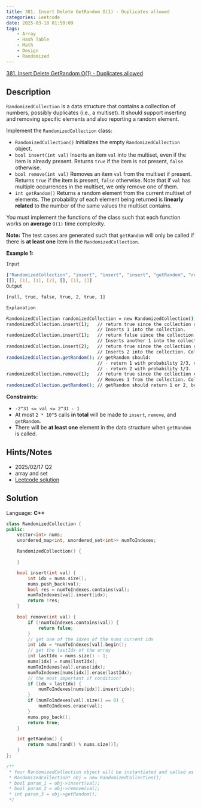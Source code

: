 ```yaml
---
title: 381. Insert Delete GetRandom O(1) - Duplicates allowed
categories: Leetcode
date: 2025-03-18 01:50:09
tags:
    - Array
    - Hash Table
    - Math
    - Design
    - Randomized
---
```


[381. Insert Delete GetRandom O(1) - Duplicates allowed](https://leetcode.com/problems/insert-delete-getrandom-o1-duplicates-allowed/description/?source=submission-noac)

## Description

`RandomizedCollection` is a data structure that contains a collection of numbers, possibly duplicates (i.e., a multiset). It should support inserting and removing specific elements and also reporting a random element.

Implement the `RandomizedCollection` class:

- `RandomizedCollection()` Initializes the empty `RandomizedCollection` object.
- `bool insert(int val)` Inserts an item `val` into the multiset, even if the item is already present. Returns `true` if the item is not present, `false` otherwise.
- `bool remove(int val)` Removes an item `val` from the multiset if present. Returns `true` if the item is present, `false` otherwise. Note that if `val` has multiple occurrences in the multiset, we only remove one of them.
- `int getRandom()` Returns a random element from the current multiset of elements. The probability of each element being returned is **linearly related**  to the number of the same values the multiset contains.

You must implement the functions of the class such that each function works on **average**  `O(1)` time complexity.

**Note:**  The test cases are generated such that `getRandom` will only be called if there is **at least one**  item in the `RandomizedCollection`.

**Example 1:**

```bash
Input

["RandomizedCollection", "insert", "insert", "insert", "getRandom", "remove", "getRandom"]
[[], [1], [1], [2], [], [1], []]
Output

[null, true, false, true, 2, true, 1]

Explanation

RandomizedCollection randomizedCollection = new RandomizedCollection();
randomizedCollection.insert(1);   // return true since the collection does not contain 1.
                                  // Inserts 1 into the collection.
randomizedCollection.insert(1);   // return false since the collection contains 1.
                                  // Inserts another 1 into the collection. Collection now contains [1,1].
randomizedCollection.insert(2);   // return true since the collection does not contain 2.
                                  // Inserts 2 into the collection. Collection now contains [1,1,2].
randomizedCollection.getRandom(); // getRandom should:
                                  // - return 1 with probability 2/3, or
                                  // - return 2 with probability 1/3.
randomizedCollection.remove(1);   // return true since the collection contains 1.
                                  // Removes 1 from the collection. Collection now contains [1,2].
randomizedCollection.getRandom(); // getRandom should return 1 or 2, both equally likely.
```

**Constraints:**

- `-2^31 <= val <= 2^31 - 1`
- At most `2 * 10^5` calls **in total**  will be made to `insert`, `remove`, and `getRandom`.
- There will be **at least one**  element in the data structure when `getRandom` is called.

## Hints/Notes

- 2025/02/17 Q2
- array and set
- [Leetcode solution](https://leetcode.cn/problems/insert-delete-getrandom-o1-duplicates-allowed/solutions/467591/o1-shi-jian-cha-ru-shan-chu-he-huo-qu-sui-ji-yua-5/?envType=company&envId=linkedin&favoriteSlug=linkedin-three-months)

## Solution

Language: **C++**

```C++
class RandomizedCollection {
public:
    vector<int> nums;
    unordered_map<int, unordered_set<int>> numToIndexes;

    RandomizedCollection() {

    }

    bool insert(int val) {
        int idx = nums.size();
        nums.push_back(val);
        bool res = numToIndexes.contains(val);
        numToIndexes[val].insert(idx);
        return !res;
    }

    bool remove(int val) {
        if (!numToIndexes.contains(val)) {
            return false;
        }
        // get one of the idxes of the nums current idx
        int idx = *numToIndexes[val].begin();
        // get the lastIdx of the array
        int lastIdx = nums.size() - 1;
        nums[idx] = nums[lastIdx];
        numToIndexes[val].erase(idx);
        numToIndexes[nums[idx]].erase(lastIdx);
        // the most important if condition!
        if (idx < lastIdx) {
            numToIndexes[nums[idx]].insert(idx);
        }
        if (numToIndexes[val].size() == 0) {
            numToIndexes.erase(val);
        }
        nums.pop_back();
        return true;
    }

    int getRandom() {
        return nums[rand() % nums.size()];
    }
};

/**
 * Your RandomizedCollection object will be instantiated and called as such:
 * RandomizedCollection* obj = new RandomizedCollection();
 * bool param_1 = obj->insert(val);
 * bool param_2 = obj->remove(val);
 * int param_3 = obj->getRandom();
 */
```
